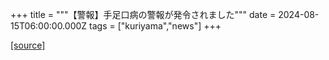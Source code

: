 +++
title = """【警報】手足口病の警報が発令されました"""
date = 2024-08-15T06:00:00.000Z
tags = ["kuriyama","news"]
+++


[[source]](https://www.town.kuriyama.hokkaido.jp/soshiki/38/18642.html)
